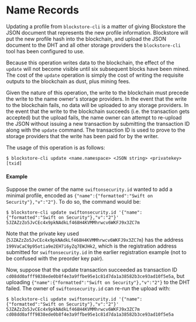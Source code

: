 # Name Records

Updating a profile from `blockstore-cli` is a matter of giving Blockstore the JSON document that represents the new profile information.  Blockstore will put the new profile hash into the blockchain, and upload the JSON document to the DHT and all other storage providers the `blockstore-cli` tool has been configured to use.

Because this operation writes data to the blockchain, the effect of the `update` will not become visible until six subsequent blocks have been mined.  The cost of the `update` operation is simply the cost of writing the requisite outputs to the blockchain as dust, plus mining fees.

Given the nature of this operation, the write to the blockchain must precede the write to the name owner's storage providers.  In the event that the write to the blockchain fails, no data will be uploaded to any storage providers.  In the event that the write to the blockchain succeeds (i.e. the transaction gets accepted) but the upload fails, the name owner can attempt to re-upload the JSON without issuing a new transaction by submitting the transaction ID along with the `update` command.  The transaction ID is used to prove to the storage providers that the write has been paid for by the writer.

The usage of this operation is as follows:

```
$ blockstore-cli update <name.namespace> <JSON string> <privatekey> [txid]
```

#### Example

Suppose the owner of the name `swiftonsecurity.id` wanted to add a minimal profile, encoded as `{"name":{"formatted":"Swift on Security"},"v":"2"}`.  To do so, the command would be:

```
$ blockstore-cli update swiftonsecurity.id '{"name":{"formatted":"Swift on Security"},"v":"2"}' 5JZAZzZo5JvCEc4x9pkNAdkLf468H4KVMMhrwcv6WKFJ9x3ZC7m
```

Note that the private key used (`5JZAZzZo5JvCEc4x9pkNAdkLf468H4KVMMhrwcv6WKFJ9x3ZC7m`) has the address `199VaCaC9p95otia9e2EH7i6yZq7EWJHk2`, which is the registration address submitted for `swiftonsecurity.id` in the earlier registration example (not to be confused with the preorder key pair).

Now, suppose that the update transaction succeeded as transaction ID `cd08dd0afff9838ede0b8f4e3a9ffbe95e1c81d7da1a38582b3ce93ad10f5e5a`, but uploading `{"name":{"formatted":"Swift on Security"},"v":"2"}` to the DHT failed.  The owner of `swiftonsecurity.id` can re-run the upload with:

```
$ blockstore-cli update swiftonsecurity.id '{"name":{"formatted":"Swift on Security"},"v":"2"}' 5JZAZzZo5JvCEc4x9pkNAdkLf468H4KVMMhrwcv6WKFJ9x3ZC7m cd08dd0afff9838ede0b8f4e3a9ffbe95e1c81d7da1a38582b3ce93ad10f5e5a
```